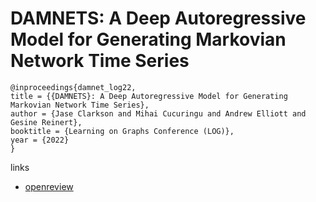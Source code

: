 # DAMNETS: A Deep Autoregressive Model for Generating Markovian Network Time Series

```
@inproceedings{damnet_log22,
title = {{DAMNETS}: A Deep Autoregressive Model for Generating Markovian Network Time Series},
author = {Jase Clarkson and Mihai Cucuringu and Andrew Elliott and Gesine Reinert},
booktitle = {Learning on Graphs Conference (LOG)},
year = {2022}
}
```

links
- [openreview](https://openreview.net/forum?id=fXjoyFXw3G)
